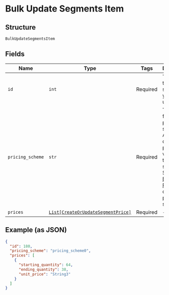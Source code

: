 
# Bulk Update Segments Item

## Structure

`BulkUpdateSegmentsItem`

## Fields

| Name | Type | Tags | Description |
|  --- | --- | --- | --- |
| `id` | `int` | Required | The ID of the segment you want to update. |
| `pricing_scheme` | `str` | Required | The handle for the pricing scheme. Available options: per_unit, volume, tiered, stairstep. See [Price Bracket Rules](https://help.chargify.com/products/product-components.html#price-bracket-rules) for an overview of pricing schemes. |
| `prices` | [`List[CreateOrUpdateSegmentPrice]`](../../doc/models/create-or-update-segment-price.md) | Required | - |

## Example (as JSON)

```json
{
  "id": 180,
  "pricing_scheme": "pricing_scheme0",
  "prices": [
    {
      "starting_quantity": 64,
      "ending_quantity": 38,
      "unit_price": "String3"
    }
  ]
}
```

